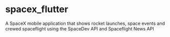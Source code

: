 # spacex_flutter
A SpaceX mobile application that shows rocket launches, space events and crewed spaceflight using the SpaceDev API and Spaceflight News API 
